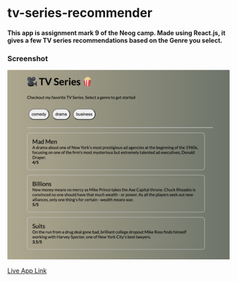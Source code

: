 # tv-series-recommender

#### This app is assignment mark 9 of the Neog camp. Made using React.js, it gives a few TV series recommendations based on the Genre you select.

### Screenshot
![tv series app](/tv_series_recommender.png)

[Live App Link](https://pbf5xk.csb.app/)
